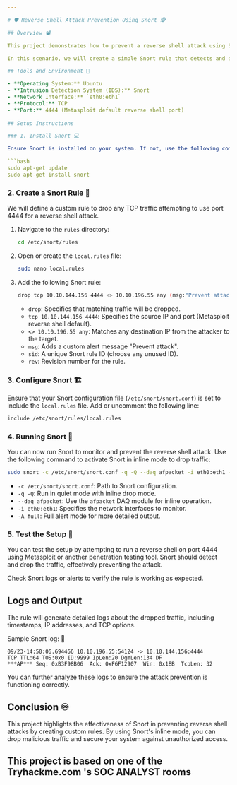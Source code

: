 ```yaml
---

# 🛡️ Reverse Shell Attack Prevention Using Snort 🕵️

## Overview 📽️

This project demonstrates how to prevent a reverse shell attack using Snort, focusing on traffic directed to Metasploit's default reverse shell port (TCP 4444). Reverse shells are a common technique used by attackers to gain unauthorized access to a system by initiating connections back to their system.

In this scenario, we will create a simple Snort rule that detects and drops reverse shell traffic on port 4444, effectively preventing the attack.

## Tools and Environment 🧰

- **Operating System:** Ubuntu
- **Intrusion Detection System (IDS):** Snort
- **Network Interface:** `eth0:eth1`
- **Protocol:** TCP
- **Port:** 4444 (Metasploit default reverse shell port)
  
## Setup Instructions

### 1. Install Snort 💻

Ensure Snort is installed on your system. If not, use the following commands to install it:

```bash
sudo apt-get update
sudo apt-get install snort
```

### 2. Create a Snort Rule 📐

We will define a custom rule to drop any TCP traffic attempting to use port 4444 for a reverse shell attack.

1. Navigate to the `rules` directory:

   ```bash
   cd /etc/snort/rules
   ```

2. Open or create the `local.rules` file:

   ```bash
   sudo nano local.rules
   ```

3. Add the following Snort rule:

   ```bash
   drop tcp 10.10.144.156 4444 <> 10.10.196.55 any (msg:"Prevent attack"; sid:10001; rev:1;)
   ```

   - `drop`: Specifies that matching traffic will be dropped.
   - `tcp 10.10.144.156 4444`: Specifies the source IP and port (Metasploit reverse shell default).
   - `<> 10.10.196.55 any`: Matches any destination IP from the attacker to the target.
   - `msg`: Adds a custom alert message "Prevent attack".
   - `sid`: A unique Snort rule ID (choose any unused ID).
   - `rev`: Revision number for the rule.

### 3. Configure Snort 🏗️

Ensure that your Snort configuration file (`/etc/snort/snort.conf`) is set to include the `local.rules` file. Add or uncomment the following line:

```bash
include /etc/snort/rules/local.rules
```

### 4. Running Snort 🚦

You can now run Snort to monitor and prevent the reverse shell attack. Use the following command to activate Snort in inline mode to drop traffic:

```bash
sudo snort -c /etc/snort/snort.conf -q -Q --daq afpacket -i eth0:eth1 -A full
```

- `-c /etc/snort/snort.conf`: Path to Snort configuration.
- `-q -Q`: Run in quiet mode with inline drop mode.
- `--daq afpacket`: Use the `afpacket` DAQ module for inline operation.
- `-i eth0:eth1`: Specifies the network interfaces to monitor.
- `-A full`: Full alert mode for more detailed output.

### 5. Test the Setup 🚦

You can test the setup by attempting to run a reverse shell on port 4444 using Metasploit or another penetration testing tool. Snort should detect and drop the traffic, effectively preventing the attack.

Check Snort logs or alerts to verify the rule is working as expected.

## Logs and Output

The rule will generate detailed logs about the dropped traffic, including timestamps, IP addresses, and TCP options.

Sample Snort log: 🚥

```
09/23-14:50:06.694466 10.10.196.55:54124 -> 10.10.144.156:4444
TCP TTL:64 TOS:0x0 ID:9999 IpLen:20 DgmLen:134 DF
***AP*** Seq: 0xB3F98B06  Ack: 0xF6F12907  Win: 0x1EB  TcpLen: 32
```

You can further analyze these logs to ensure the attack prevention is functioning correctly.


## Conclusion ♾️

This project highlights the effectiveness of Snort in preventing reverse shell attacks by creating custom rules. By using Snort's inline mode, you can drop malicious traffic and secure your system against unauthorized access.

This project is based on one of the Tryhackme.com 's SOC ANALYST rooms 
--- 
```

